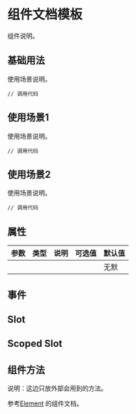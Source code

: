 # 组件文档模板
组件说明。

## 基础用法
使用场景说明。
```
// 调用代码
```

## 使用场景1
使用场景说明。
```
// 调用代码
```

## 使用场景2
使用场景说明。
```
// 调用代码
```

## 属性
|  参数   |  类型  |  说明  | 可选值  | 默认值  |
|  ----  | ----  | ----  | ----  | ----  |
|      |     |     |     | 无默    |

## 事件

## Slot

## Scoped Slot

## 组件方法

说明：这边只放外部会用到的方法。

参考[Element](https://element.eleme.cn/#/zh-CN/component/radio) 的组件文档。